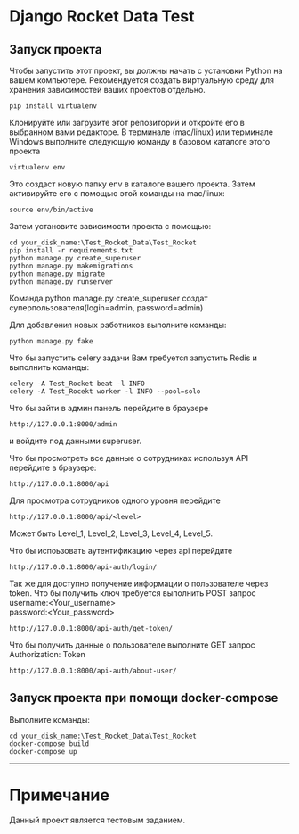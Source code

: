 # Django Rocket Data Test
## Запуск проекта

Чтобы запустить этот проект, вы должны начать с установки Python на вашем компьютере. Рекомендуется создать виртуальную среду для хранения зависимостей ваших проектов отдельно. 

  ```
  pip install virtualenv
  ```

Клонируйте или загрузите этот репозиторий и откройте его в выбранном вами редакторе. В терминале (mac/linux) или терминале Windows выполните следующую команду в базовом каталоге этого проекта

  ```
  virtualenv env
  ```

Это создаст новую папку env в каталоге вашего проекта. Затем активируйте его с помощью этой команды на mac/linux:

  ```
  source env/bin/active
  ```

Затем установите зависимости проекта с помощью:

  ```
  cd your_disk_name:\Test_Rocket_Data\Test_Rocket
  pip install -r requirements.txt
  python manage.py create_superuser
  python manage.py makemigrations
  python manage.py migrate
  python manage.py runserver
  ```
Команда python manage.py create_superuser создат суперпользователя(login=admin, password=admin)

Для добавления новых работников выполните команды:

  ```
  python manage.py fake
  ```

Что бы запустить celery задачи Вам требуется запустить Redis и выполнить команды:

  ```
  celery -A Test_Rocket beat -l INFO
  celery -A Test_Rocekt worker -l INFO --pool=solo
  ```

Что бы зайти в админ панель перейдите в браузере

  ```
  http://127.0.0.1:8000/admin
  ```
и войдите под данными superuser.

Что бы просмотреть все данные о сотрудниках используя API перейдите в браузере:

  ```
  http://127.0.0.1:8000/api
  ```

Для просмотра сотрудников одного уровня перейдите

  ```
  http://127.0.0.1:8000/api/<level>
  ```

<level> Может быть Level_1, Level_2, Level_3, Level_4, Level_5.

Что бы испоьзовать аутентификацию через api перейдите 

  ```
  http://127.0.0.1:8000/api-auth/login/
  ```
Так же для доступно получение информации о пользователе через token.
Что бы получить ключ требуется выполнить POST запрос</br>
  username:<Your_username> </br>
  password:<Your_password>
  
  ```
  http://127.0.0.1:8000/api-auth/get-token/
  ```

 Что бы получить данные о пользователе выполните GET запрос </br>
  Authorization: Token <Token>
  
  ```
  http://127.0.0.1:8000/api-auth/about-user/
  ```
  
## Запуск проекта при помощи  docker-compose
  
Выполните команды:
  
  ```
  cd your_disk_name:\Test_Rocket_Data\Test_Rocket
  docker-compose build
  docker-compose up
  ```
___________________________________________________________  
# Примечание

Данный проект является тестовым заданием.



